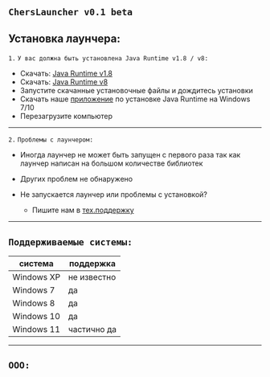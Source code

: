 ## **` ChersLauncher v0.1 beta `**

## Установка лаунчера:
` 1. ` ` У вас должна быть установлена Java Runtime v1.8 / v8: `
* Скачать: [Java Runtime v1.8](https://java.com)
* Скачать: [Java Runtime v8](https://java.com)
* Запустите скачанные установочные файлы и дождитесь установки
* Скачать наше [приложение](https://disk.yandex/) по установке Java Runtime на Windows 7/10
* Перезагрузите компьютер
___

` 2. ` ` Проблемы с лаунчером: `
* Иногда лаунчер не может быть запущен с первого раза так как лаунчер написан на большом количестве библиотек
* Других проблем не обнаружено

* Не запускается лаунчер или проблемы с установкой?
  * Пишите нам в [тех.поддержку](https://discord.com/invite/wUsBj3xBZh)
___


## **` Поддерживаемые системы: `**
|    система     |   поддержка   | 
| -------------- | ------------- | 
|   Windows XP   |  не известно  |
|   Windows 7    |       да      | 
|   Windows 8    |       да      |
|   Windows 10   |       да      |
|   Windows 11   |  частично да  |
__________________________________

## **` ООО: `**
